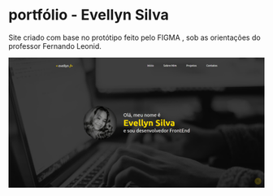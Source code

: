 # portfólio - Evellyn Silva
Site criado com base no protótipo feito pelo FIGMA , sob as orientações do professor Fernando Leonid.

![](img/Capturar.PNG)